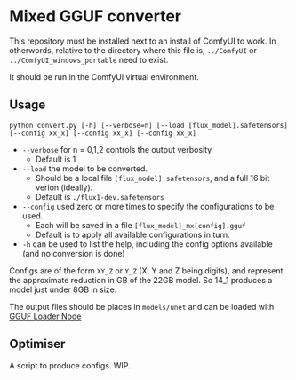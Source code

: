 # Mixed GGUF converter

This repository must be installed next to an install of ComfyUI to work. 
In otherwords, relative to the directory where this file is, `../ComfyUI` or `../ComfyUI_windows_portable` need to exist.

It should be run in the ComfyUI virtual environment.

## Usage

```
python convert.py [-h] [--verbose=n] [--load [flux_model].safetensors] [--config xx_x] [--config xx_x] [--config xx_x]
```

- `--verbose` for n = 0,1,2 controls the output verbosity
    - Default is 1
- `--load` the model to be converted. 
    - Should be a local file `[flux_model].safetensors`, and a full 16 bit verion (ideally). 
    - Default is `./flux1-dev.safetensors`
- `--config` used zero or more times to specify the configurations to be used. 
    - Each will be saved in a file `[flux_model]_mx[config].gguf`
    - Default is to apply all available configurations in turn.
- `-h` can be used to list the help, including the config options available (and no conversion is done)

Configs are of the form `XY_Z` or `Y_Z` (X, Y and Z being digits), and represent the approximate reduction in GB of the 22GB model. So 14_1
produces a model just under 8GB in size.

The output files should be places in `models/unet` and can be loaded with [GGUF Loader Node](https://github.com/city96/ComfyUI-GGUF)

## Optimiser

A script to produce configs. WIP.